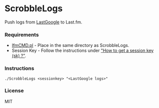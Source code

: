 # ScrobbleLogs
Push logs from [LastGoogle](https://github.com/octalmage/LastGoogle/) to Last.fm.

### Requirements

* [lfmCMD.pl](http://www.easyclasspage.de/lastfm/seite-11.html) - Place in the same directory as ScrobbleLogs.
* Session Key - Follow the instructions under ["How to get a session key (sk) ?"](http://www.easyclasspage.de/lastfm/seite-11.html). 

### Instructions

```
./ScrobbleLogs <sessionkey> "<LastGoogle logs>"
```

### License

MIT
